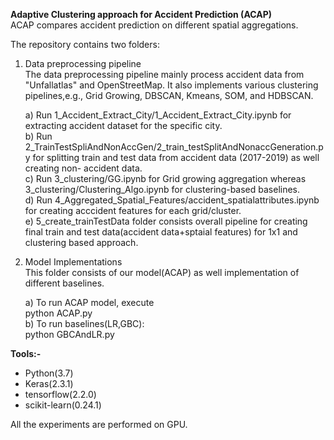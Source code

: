 **Adaptive Clustering approach for Accident Prediction (ACAP)**  
ACAP compares accident prediction on different spatial aggregations. 

The repository contains two folders: 
1. Data preprocessing pipeline  
   The data preprocessing pipeline mainly process accident data from "Unfallatlas" and OpenStreetMap. It also implements various clustering pipelines,e.g., Grid        Growing, DBSCAN, Kmeans, SOM, and HDBSCAN.  
   
   a) Run 1_Accident_Extract_City/1_Accident_Extract_City.ipynb for extracting accident dataset for the specific city.  
   b) Run 2_TrainTestSpliAndNonAccGen/2_train_testSplitAndNonaccGeneration.py for splitting train and test data from accident data (2017-2019) as well creating non-       accident data.  
   c) Run 3_clustering/GG.ipynb for Grid growing aggregation whereas 3_clustering/Clustering_Algo.ipynb for clustering-based baselines.  
   d) Run 4_Aggregated_Spatial_Features/accident_spatialattributes.ipynb for creating acccident features for each grid/cluster.   
   e) 5_create_trainTestData folder consists overall pipeline for creating final train and test data(accident data+sptaial features) for 1x1 and clustering based         approach.   
   
2. Model Implementations  
   This folder consists of our model(ACAP) as well implementation of different baselines.  
   
   a) To run ACAP model, execute  
         python ACAP.py  
   b) To run baselines(LR,GBC):  
         python GBCAndLR.py
   
  
 **Tools:-**  
   * Python(3.7)
   * Keras(2.3.1)
   * tensorflow(2.2.0)
   * scikit-learn(0.24.1)  

All the experiments are performed on GPU.
 

